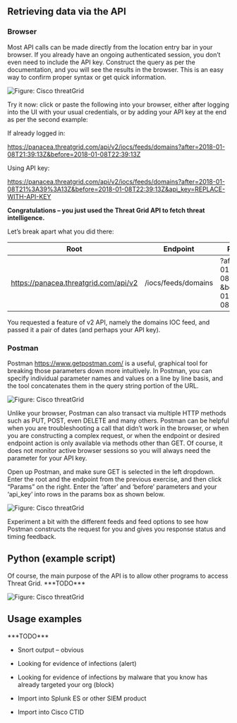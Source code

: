 ## Retrieving data via the API


### Browser
Most API calls can be made directly from the location entry bar in your browser.
If you already have an ongoing authenticated session, you don’t even need to
include the API key. Construct the query as per the documentation, and you will
see the results in the browser. This is an easy way to confirm proper syntax or
get quick information.

![Figure: Cisco threatGrid](/posts/files/cisco-threatgrid-102/assets/images/pic1.png)


Try it now: click or paste the following into your browser, either after logging
into the UI with your usual credentials, or by adding your API key at the end as
per the second example:

If already logged in:

<https://panacea.threatgrid.com/api/v2/iocs/feeds/domains?after=2018-01-08T21:39:13Z&before=2018-01-08T22:39:13Z>

Using API key:

<https://panacea.threatgrid.com/api/v2/iocs/feeds/domains?after=2018-01-08T21%3A39%3A13Z&before=2018-01-08T22:39:13Z&api_key=REPLACE-WITH-API-KEY>

**Congratulations – you just used the Threat Grid API to fetch threat
intelligence.**

Let’s break apart what you did there:

| Root                                  | Endpoint            | Parameters                                               |
|---------------------------------------|---------------------|----------------------------------------------------------|
| https://panacea.threatgrid.com/api/v2 | /iocs/feeds/domains | ?after=2018-01-08T21:39:13Z &before=2018-01-08T22:39:13Z |

You requested a feature of v2 API, namely the domains IOC feed, and passed it a
pair of dates (and perhaps your API key).

### Postman

Postman https://www.getpostman.com/ is a useful, graphical tool for breaking those parameters down more
intuitively. In Postman, you can specify individual parameter names and values
on a line by line basis, and the tool concatenates them in the query string
portion of the URL.

![Figure: Cisco threatGrid](/posts/files/cisco-threatgrid-102/assets/images/pic2.png)


Unlike your browser, Postman can also transact via multiple HTTP methods such as
PUT, POST, even DELETE and many others. Postman can be helpful when you are
troubleshooting a call that didn’t work in the browser, or when you are
constructing a complex request, or when the endpoint or desired endpoint action
is only available via methods other than GET. Of course, it does not monitor
active browser sessions so you will always need the parameter for your API key.

Open up Postman, and make sure GET is selected in the left dropdown. Enter the
root and the endpoint from the previous exercise, and then click “Params” on the
right. Enter the ‘after’ and ‘before’ parameters and your ‘api\_key’ into rows
in the params box as shown below.

![Figure: Cisco threatGrid](/posts/files/cisco-threatgrid-102/assets/images/pic3.png)

Experiment a bit with the different feeds and feed options to see how Postman
constructs the request for you and gives you response status and timing
feedback.

Python (example script)
-----------------------

Of course, the main purpose of the API is to allow other programs to access
Threat Grid. \*\*\*TODO\*\*\*

![Figure: Cisco threatGrid](/posts/files/cisco-threatgrid-102/assets/images/pic4.png)

Usage examples
--------------

\*\*\*TODO\*\*\*

-   Snort output – obvious

-   Looking for evidence of infections (alert)

-   Looking for evidence of infections by malware that you know has already
    targeted your org (block)

-   Import into Splunk ES or other SIEM product

-   Import into Cisco CTID
